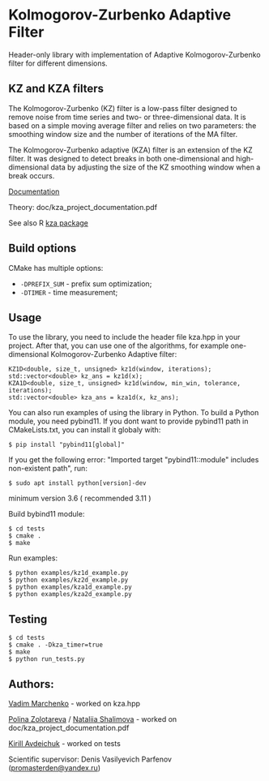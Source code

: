 # Kolmogorov-Zurbenko Adaptive Filter
Header-only library with implementation of
Adaptive Kolmogorov-Zurbenko filter for different dimensions.

## KZ and KZA filters
The Kolmogorov-Zurbenko (KZ) filter is a low-pass filter designed to remove noise from time series and two- or three-dimensional data. It is based on a simple moving average filter and relies on two parameters: the smoothing window size and the number of iterations of the MA filter.

The Kolmogorov-Zurbenko adaptive (KZA) filter is an extension of the KZ filter. It was designed to detect breaks in both one-dimensional and high-dimensional data by adjusting the size of the KZ smoothing window when a break occurs.

[Documentation](https://jakosv.github.io/kza/html/md_README.html)

Theory: doc/kza_project_documentation.pdf

See also R [kza package](
https://cran.r-project.org/web/packages/kza/index.html)


## Build options
CMake has multiple options:
- `-DPREFIX_SUM` - prefix sum optimization;
- `-DTIMER` - time measurement;



## Usage
To use the library, you need to include the header file kza.hpp in 
your project. After that, you can use one of the algorithms, for 
example one-dimensional Kolmogorov-Zurbenko Adaptive filter:
```
KZ1D<double, size_t, unsigned> kz1d(window, iterations);
std::vector<double> kz_ans = kz1d(x);
KZA1D<double, size_t, unsigned> kz1d(window, min_win, tolerance, iterations);
std::vector<double> kza_ans = kza1d(x, kz_ans);
```

You can also run examples of using the library in Python.
To build a Python module, you need pybind11.
If you dont want to provide pybind11 path in CMakeLists.txt, you can 
install it globaly with:
```console
$ pip install "pybind11[global]"
```
If you get the following error: "Imported target "pybind11::module" 
includes non-existent path", run:
```console
$ sudo apt install python[version]-dev 
```
minimum version 3.6 ( recommended 3.11 ) 

Build bybind11 module:
```console
$ cd tests 
$ cmake .
$ make
```
Run examples:
```console
$ python examples/kz1d_example.py 
$ python examples/kz2d_example.py 
$ python examples/kza1d_example.py
$ python examples/kza2d_example.py
```

## Testing 

```console
$ cd tests 
$ cmake . -Dkza_timer=true
$ make
$ python run_tests.py
```

## Authors:
[Vadim Marchenko](https://github.com/jakosv) - worked on kza.hpp

[Polina Zolotareva](https://github.com/polin-drom) / [Nataliia Shalimova](https://github.com/LostOwlNata) - 
worked on doc/kza_project_documentation.pdf

[Kirill Avdeichuk](https://github.com/DotaSlaer) - worked on tests

Scientific supervisor: Denis Vasilyevich Parfenov (promasterden@yandex.ru)

